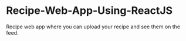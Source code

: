 # Recipe-Web-App-Using-ReactJS
Recipe web app where you can upload your recipe and see them on the feed.
